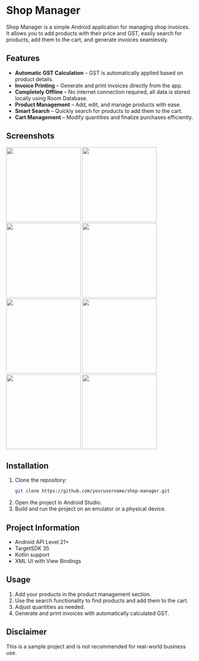 # Shop Manager

Shop Manager is a simple Android application for managing shop invoices. It allows you to add products with their price and GST, easily search for products, add them to the cart, and generate invoices seamlessly.

## Features

- **Automatic GST Calculation** – GST is automatically applied based on product details.
- **Invoice Printing** – Generate and print invoices directly from the app.
- **Completely Offline** – No internet connection required, all data is stored locally using Room Database.
- **Product Management** – Add, edit, and manage products with ease.
- **Smart Search** – Quickly search for products to add them to the cart.
- **Cart Management** – Modify quantities and finalize purchases efficiently.

## Screenshots
<p float="left">
    <img src="https://github.com/user-attachments/assets/3b74a1d2-1ed1-40db-8856-2f60bfa28363" width="200"/>
    <img src="https://github.com/user-attachments/assets/9b1ca20b-c849-426e-8609-5795620fe5e4" width="200"/>
    <img src="https://github.com/user-attachments/assets/5fd9b152-387d-43e3-a49d-eca43669aa85" width="200"/>
    <img src="https://github.com/user-attachments/assets/d4272384-ef82-4341-936d-22f803e15546" width="200"/>
    <img src="https://github.com/user-attachments/assets/6bccf42c-7fb2-4f58-8586-2380f908e2a7" width="200"/>
    <img src="https://github.com/user-attachments/assets/1339699e-c462-4409-89dc-d22fc7a39cd5" width="200"/>
    <img src="https://github.com/user-attachments/assets/43bf2793-1835-4ef6-8eed-5a1d5e236dfe" width="200"/>
    <img src="https://github.com/user-attachments/assets/302d88a6-de71-4748-9799-3d30e15a20cd" width="200"/>
</p>

## Installation

1. Clone the repository:
   ```sh
   git clone https://github.com/yourusername/shop-manager.git
   ```
2. Open the project in Android Studio.
3. Build and run the project on an emulator or a physical device.

## Project Information

- Android API Level 21+
- TargetSDK 35
- Kotlin support
- XML UI with View Bindings

## Usage

1. Add your products in the product management section.
2. Use the search functionality to find products and add them to the cart.
3. Adjust quantities as needed.
4. Generate and print invoices with automatically calculated GST.

## Disclaimer
This is a sample project and is not recommended for real-world business use.


